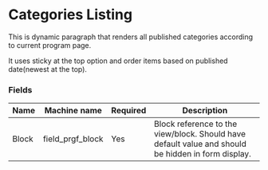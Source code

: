 # Categories Listing
This is dynamic paragraph that renders all published categories according to current program page.

It uses sticky at the top option and order items based on published date(newest at the top).

### Fields
| Name  | Machine name | Required | Description |
| ------------- | ------------- | ------------- | ------------- |
| Block | field\_prgf_block | Yes | Block reference to the view/block. Should have default value and should be hidden in form display. |
